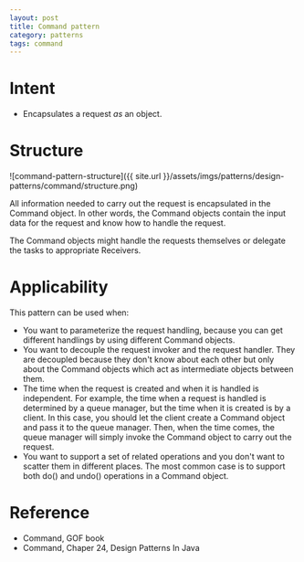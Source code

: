 ```yaml
---
layout: post
title: Command pattern
category: patterns
tags: command
---
```


# Intent

- Encapsulates a request _as_ an object.

# Structure

![command-pattern-structure]({{ site.url }}/assets/imgs/patterns/design-patterns/command/structure.png)

All information needed to carry out the request is encapsulated in the Command object. In other words, the Command objects contain the input data for the request and know how to handle the request.

The Command objects might handle the requests themselves or delegate the tasks to appropriate Receivers.

# Applicability

This pattern can be used when:

- You want to parameterize the request handling, because you can get different handlings by using different Command objects.
- You want to decouple the request invoker and the request handler. They are decoupled because they don't know about each other but only about the Command objects which act as intermediate objects between them.
- The time when the request is created and when it is handled is independent. For example, the time when a request is handled is determined by a queue manager, but the time when it is created is by a client. In this case, you should let the client create a Command object and pass it to the queue manager. Then, when the time comes, the queue manager will simply invoke the Command object to carry out the request.
- You want to support a set of related operations and you don't want to scatter them in different places. The most common case is to support both do() and undo() operations in a Command object.

# Reference

- Command, GOF book
- Command, Chaper 24, Design Patterns In Java
